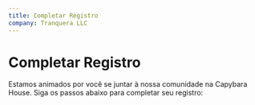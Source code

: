 ```yaml
---
title: Completar Registro
company: Tranquera LLC
---
```


# Completar Registro

Estamos animados por você se juntar à nossa comunidade na Capybara House. Siga os passos abaixo para completar seu registro: